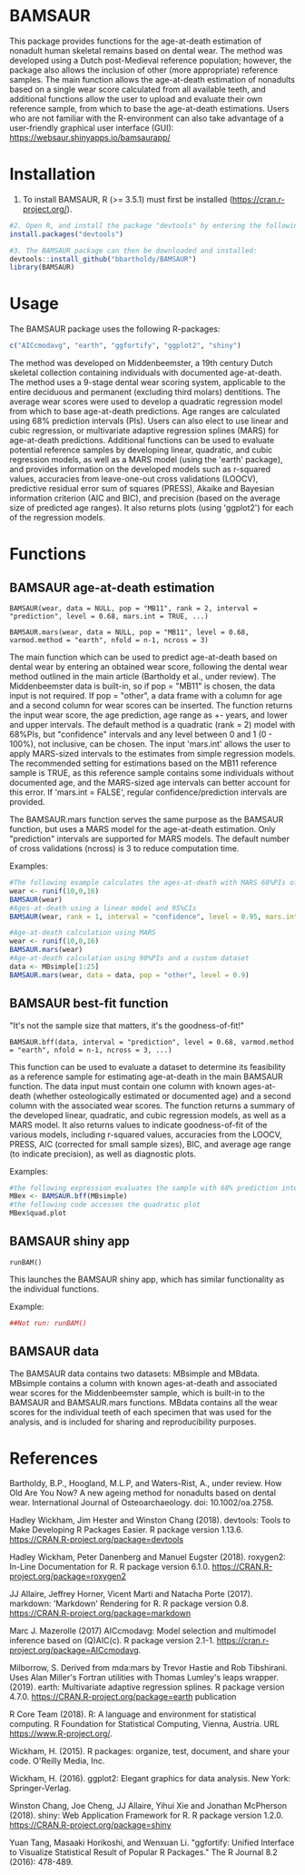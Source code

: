 # BAMSAUR

This package provides functions for the age-at-death estimation of nonadult human skeletal remains based on dental wear. The method was developed using a Dutch post-Medieval reference population; however, the package also allows the inclusion of other (more appropriate) reference samples. The main function allows the age-at-death estimation of nonadults based on a single wear score calculated from all available teeth, and additional functions allow the user to upload and evaluate their own reference sample, from which to base the age-at-death estimations.
Users who are not familiar with the R-environment can also take advantage of a user-friendly graphical user interface (GUI):
https://websaur.shinyapps.io/bamsaurapp/

# Installation

1. To install BAMSAUR, R (>= 3.5.1) must first be installed (https://cran.r-project.org/).

```r
#2. Open R, and install the package "devtools" by entering the following into the R-console:
install.packages("devtools")

#3. The BAMSAUR package can then be downloaded and installed:
devtools::install_github("bbartholdy/BAMSAUR")
library(BAMSAUR)
```

# Usage

The BAMSAUR package uses the following R-packages:

```r
c("AICcmodavg", "earth", "ggfortify", "ggplot2", "shiny")
```

The method was developed on Middenbeemster, a 19th century Dutch skeletal collection containing individuals with documented age-at-death. The method uses a 9-stage dental wear scoring system, applicable to the entire deciduous and permanent (excluding third molars) dentitions. The average wear scores were used to develop a quadratic regression model from which to base age-at-death predictions. Age ranges are calculated using 68% prediction intervals (PIs). Users can also elect to use linear and cubic regression, or multivariate adaptive regression splines (MARS) for age-at-death predictions. Additional functions can be used to evaluate potential reference samples by developing linear, quadratic, and cubic regression models, as well as a MARS model (using the 'earth' package), and provides information on the developed models such as r-squared values, accuracies from leave-one-out cross validations (LOOCV), predictive residual error sum of squares (PRESS), Akaike and Bayesian information criterion (AIC and BIC), and precision (based on the average size of predicted age ranges). It also returns plots (using 'ggplot2') for each of the regression models.

# Functions

## BAMSAUR age-at-death estimation

`BAMSAUR(wear, data = NULL, pop = "MB11", rank = 2, interval = "prediction", level = 0.68, mars.int = TRUE, ...)`

`BAMSAUR.mars(wear, data = NULL, pop = "MB11", level = 0.68, varmod.method = "earth", nfold = n-1, ncross = 3)`

The main function which can be used to predict age-at-death based on dental wear by entering an obtained wear score, following the dental wear method outlined in the main article (Bartholdy et al., under review). The Middenbeemster data is built-in, so if pop = "MB11" is chosen, the data input is not required. If pop = "other", a data frame with a column for age and a second column for wear scores can be inserted. The function returns the input wear score, the age prediction, age range as +- years, and lower and upper intervals. The default method is a quadratic (rank = 2) model with 68%PIs, but "confidence" intervals and any level between 0 and 1 (0 - 100%), not inclusive, can be chosen. The input 'mars.int' allows the user to apply MARS-sized intervals to the estimates from simple regression models. The recommended setting for estimations based on the MB11 reference sample is TRUE, as this reference sample contains some individuals without documented age, and the MARS-sized age intervals can better account for this error. If 'mars.int = FALSE', regular confidence/prediction intervals are provided.

The BAMSAUR.mars function serves the same purpose as the BAMSAUR function, but uses a MARS model for the age-at-death estimation. Only "prediction" intervals are supported for MARS models. The default number of cross validations (ncross) is 3 to reduce computation time.

Examples:

```r
#The following example calculates the ages-at-death with MARS 68%PIs of 10 random wear scores
wear <- runif(10,0,16)
BAMSAUR(wear)
#Ages-at-death using a linear model and 95%CIs
BAMSAUR(wear, rank = 1, interval = "confidence", level = 0.95, mars.int = F)

#Age-at-death calculation using MARS
wear <- runif(10,0,16)
BAMSAUR.mars(wear)
#Age-at-death calculation using 90%PIs and a custom dataset
data <- MBsimple[1:25]
BAMSAUR.mars(wear, data = data, pop = "other", level = 0.9)
```

## BAMSAUR best-fit function

"It's not the sample size that matters, it's the goodness-of-fit!"

`BAMSAUR.bff(data, interval = "prediction", level = 0.68, varmod.method = "earth", nfold = n-1, ncross = 3, ...)`

This function can be used to evaluate a dataset to determine its feasibility as a reference sample for estimating age-at-death in the main BAMSAUR function. The data input must contain one column with known ages-at-death (whether osteologically estimated or documented age) and a second column with the associated wear scores. The function returns a summary of the developed linear, quadratic, and cubic regression models, as well as a MARS model. It also returns values to indicate goodness-of-fit of the various models, including r-squared values, accuracies from the LOOCV, PRESS, AIC (corrected for small sample sizes), BIC, and average age range (to indicate precision), as well as diagnostic plots.

Examples:

```r
#the following expression evaluates the sample with 68% prediction intervals as age ranges
MBex <- BAMSAUR.bff(MBsimple)
#the following code accesses the quadratic plot
MBex$quad.plot
```

## BAMSAUR shiny app

`runBAM()`

This launches the BAMSAUR shiny app, which has similar functionality as the individual functions.


Example:
```r
##Not run: runBAM()
```

## BAMSAUR data

The BAMSAUR data contains two datasets: MBsimple and MBdata. MBsimple contains a column with known ages-at-death and associated wear scores for the Middenbeemster sample, which is built-in to the BAMSAUR and BAMSAUR.mars functions.
MBdata contains all the wear scores for the individual teeth of each specimen that was used for the analysis, and is included for sharing and reproducibility purposes.

# References

Bartholdy, B.P., Hoogland, M.L.P, and Waters-Rist, A., under review. How Old Are You Now? A new ageing method for nonadults based on dental wear. International Journal of Osteoarchaeology. doi: 10.1002/oa.2758.

Hadley Wickham, Jim Hester and Winston Chang (2018). devtools: Tools to Make Developing R Packages Easier. R package version 1.13.6. https://CRAN.R-project.org/package=devtools

Hadley Wickham, Peter Danenberg and Manuel Eugster (2018). roxygen2: In-Line Documentation for R. R package version 6.1.0. https://CRAN.R-project.org/package=roxygen2

JJ Allaire, Jeffrey Horner, Vicent Marti and Natacha Porte (2017). markdown: 'Markdown' Rendering for R. R package version 0.8. https://CRAN.R-project.org/package=markdown

Marc J. Mazerolle (2017) AICcmodavg: Model selection and multimodel inference based on (Q)AIC(c). R package version 2.1-1. https://cran.r-project.org/package=AICcmodavg.

Milborrow, S. Derived from mda:mars by Trevor Hastie and Rob Tibshirani. Uses Alan Miller's Fortran utilities with Thomas Lumley's leaps wrapper. (2019). earth: Multivariate adaptive regression splines. R package version 4.7.0. https://CRAN.R-project.org/package=earth
publication

R Core Team (2018). R: A language and environment for statistical computing. R Foundation for Statistical Computing, Vienna, Austria. URL https://www.R-project.org/.

Wickham, H. (2015). R packages: organize, test, document, and share your code. O'Reilly Media, Inc.

Wickham, H. (2016). ggplot2: Elegant graphics for data analysis. New York: Springer-Verlag.

Winston Chang, Joe Cheng, JJ Allaire, Yihui Xie and Jonathan McPherson (2018). shiny: Web Application Framework for R. R package version 1.2.0. https://CRAN.R-project.org/package=shiny

Yuan Tang, Masaaki Horikoshi, and Wenxuan Li. "ggfortify: Unified Interface to Visualize Statistical Result of Popular R Packages." The R Journal 8.2 (2016): 478-489.

